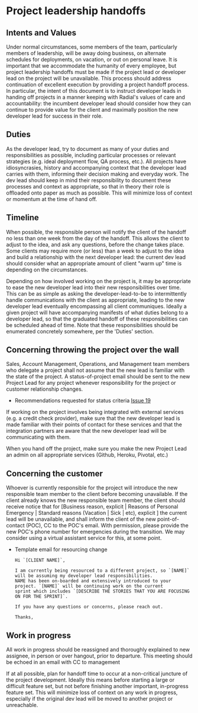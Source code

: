 # Project leadership handoffs

## Intents and Values
Under normal circumstances, some members of the team, particularly members of leadership, will be away doing business, on alternate schedules for deployments, on vacation, or out on personal leave.  It is important that we accommodate the humanity of every employee, but project leadership handoffs must be made if the project lead or developer lead on the project will be unavailable.  This process should address continuation of excellent execution by providing a project handoff process.  In particular, the intent of this document is to instruct developer leads in handing off projects in a manner keeping with Radial's values of care and accountability: the incumbent developer lead should consider how they can continue to provide value for the client and maximally position the new developer lead for success in their role.

## Duties
As the developer lead, try to document as many of your duties and responsibilities as possible, including particular processes or relevant strategies (e.g. ideal deployment flow, QA process, etc.).  All projects have idiosyncrasies, history and accompanying context that the developer lead carries with them, informing their decision making and everyday work.  The dev lead should keep in mind their responsibility to document these processes and context as appropriate, so that in theory their role is offloaded onto paper as much as possible.  This will minimize loss of context or momentum at the time of hand off.

## Timeline
When possible, the responsible person will notify the client of the handoff no less than one week from the day of the handoff.  This allows the client to adjust to the idea, and ask any questions, before the change takes place.  Some clients may require more (or less) than a week to adjust to the idea and build a relationship with the next developer lead: the current dev lead should consider what an appropriate amount of client "warm up" time is depending on the circumstances.

Depending on how involved working on the project is, it may be appropriate to ease the new developer lead into their new responsibilities over time.  This can be as simple as asking the developer-lead-to-be to intermittently handle communications with the client as appropriate, leading to the new developer lead eventually encompassing all client communiques.  Ideally a given project will have accompanying manifests of what duties belong to a developer lead, so that the graduated handoff of these responsibilities can be scheduled ahead of time.  Note that these responsibilities should be enumerated concretely somewhere, per the 'Duties' section.

## Concerning throwing the project over the wall
Sales, Account Management, Operations, and Management team members who delegate a project shall not assume that the new lead is familiar with the state of the project.  A status-of-project email should be sent to the new Project Lead for any project whenever responsibility for the project or customer relationship changes.

- Recommendations requested for status criteria [Issue 19](https://github.com/RadialDevGroup/Policy/issues/19)

If working on the project involves being integrated with external services (e.g. a credit check provider), make sure that the new developer lead is made familiar with their points of contact for these services and that the integration partners are aware that the new developer lead will be communicating with them.

When you hand off the project, make sure you make the new Project Lead an admin on all appropriate services (Github, Heroku, Pivotal, etc.)

## Concerning the customer
Whoever is currently responsible for the project will introduce the new responsible team member to the client before becoming unavailable.  If the client already knows the new responsible team member, the client should receive notice that for [Business reason, explicit | Reasons of Personal Emergency | Standard reasons (Vacation | Sick | etc), explicit ] the current lead will be unavailable, and shall inform the client of the new point-of-contact (POC), CC to the POC's email. With permission, please provide the new POC's phone number for emergencies during the transition.  We may consider using a virtual assistant service for this, at some point.

- Template email for resourcing change
  ```
  Hi `[CLIENT NAME]`,

  I am currently being resourced to a different project, so `[NAME]` will be assuming my developer lead responsibilities.
  NAME has been on-boarded and extensively introduced to your project. `[NAME]` will be continuing work on the current
  sprint which includes `[DESCRIBE THE STORIES THAT YOU ARE FOCUSING ON FOR THE SPRINT]`.

  If you have any questions or concerns, please reach out.

  Thanks,
  ```

## Work in progress
All work in progress should be reassigned and thoroughly explained to new assignee, in person or over hangout, prior to departure.  This meeting should be echoed in an email with CC to management

If at all possible, plan for handoff time to occur at a non-critical juncture of the project development.  Ideally this means before starting a large or difficult feature set, but not before finishing another important, in-progress feature set.  This will minimize loss of context on any work in progress, especially if the original dev lead will be moved to another project or unreachable.
